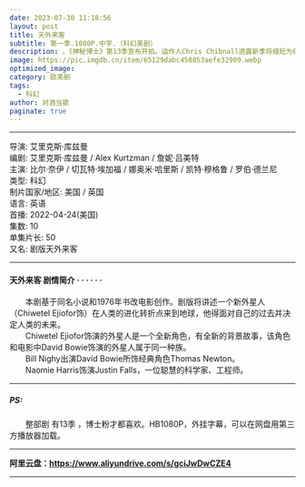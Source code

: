 ```yaml
---
date: 2023-07-30 11:18:56
layout: post
title: 天外来客
subtitle: 第一季.1080P.中字.（科幻美剧）
description: 。《神秘博士》第13季宣布开拍。运作人Chris Chibnall透露新季将缩短为8集，因为该剧拍摄的复杂性，在新冠疫情下拍每一集所需的时间延长了，“不过《神秘博士》的雄心、幽默、乐趣和惊吓是不会少的...
image: https://pic.imgdb.cn/item/65129dabc458853aefe32909.webp
optimized_image: 
category: 欧美剧
tags:
  - 科幻
author: 对酒当歌
paginate: true
---
```


---

导演: 艾里克斯·库兹曼  
编剧: 艾里克斯·库兹曼 / Alex Kurtzman / 詹妮·吕美特  
主演: 比尔·奈伊 / 切瓦特·埃加福 / 娜奥米·哈里斯 / 凯特·穆格鲁 / 罗伯·德兰尼  
类型: 科幻  
制片国家/地区: 美国 / 英国  
语言: 英语  
首播: 2022-04-24(美国)  
集数: 10  
单集片长: 50  
又名: 剧版天外来客  

---

#### 天外来客 剧情简介 · · · · · ·

　　本剧基于同名小说和1976年书改电影创作。剧版将讲述一个新外星人（Chiwetel Ejiofor饰）在人类的进化转折点来到地球，他得面对自己的过去并决定人类的未来。  
　　Chiwetel Ejiofor饰演的外星人是一个全新角色，有全新的背景故事，该角色和电影中David Bowie饰演的外星人属于同一种族。  
　　Bill Nighy出演David Bowie所饰经典角色Thomas Newton。  
　　Naomie Harris饰演Justin Falls，一位聪慧的科学家、工程师。  

---

##### PS:  

　　整部剧 有13季 ，博士粉才都喜欢。HB1080P，外挂字幕，可以在网盘用第三方播放器加载。

---

**阿里云盘：<https://www.aliyundrive.com/s/gciJwDwCZE4>**

---
